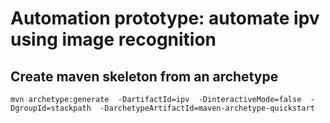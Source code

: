 # Automation prototype: automate ipv using image recognition

## Create maven skeleton from an archetype

`mvn archetype:generate 
-DartifactId=ipv 
-DinteractiveMode=false 
-DgroupId=stackpath 
-DarchetypeArtifactId=maven-archetype-quickstart`
